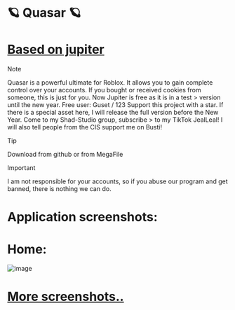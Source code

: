 # 🪐 Quasar 🪐

# [Based on jupiter](https://github.com/VZXdev/Jupiter)
> [!NOTE]  
>  Quasar is a powerful ultimate for Roblox. It allows you to gain complete control over your accounts. If you bought or received cookies from someone, this is just for you. Now Jupiter is free as it is in a test  > version until the new year. Free user: Guset / 123 Support this project with a star. If there is a special asset here, I will release the full version before the New Year. Come to my Shad-Studio group, subscribe > to my TikTok JealLeal! I will also tell people from the CIS support me on Busti!

> [!TIP]
> Download from github or from MegaFile

> [!IMPORTANT]
> I am not responsible for your accounts, so if you abuse our program and get banned, there is nothing we can do.




# Application screenshots:
# Home: 
![image](https://github.com/user-attachments/assets/a189195c-5caa-4c81-8843-1e0834a49e69)
# [More screenshots..](https://github.com/VZXdev/Jupiter)
